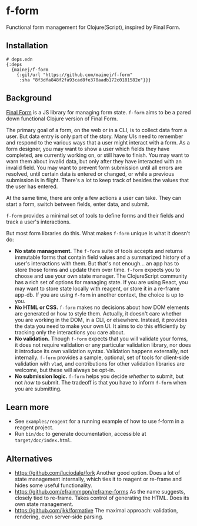 # f-form

Functional form management for Clojure(Script), inspired by Final Form.

## Installation

```
# deps.edn
{:deps
  {mainej/f-form
    {:git/url "https://github.com/mainej/f-form"
     :sha "8f3dfa848f2fa93cad8fe370aadb172c0181582e"}}}
```

## Background

[Final Form](https://final-form.org/) is a JS library for managing form state.
`f-form` aims to be a pared down functional Clojure version of Final Form.

The primary goal of a form, on the web or in a CLI, is to collect data from a
user. But data entry is only part of the story. Many UIs need to remember and
respond to the various ways that a user might interact with a form. As a form
designer, you may want to show a user which fields they have completed, are
currently working on, or still have to finish. You may want to warn them about
invalid data, but only after they have interacted with an invalid field. You may
want to prevent form submission until all errors are resolved, until certain
data is entered or changed, or while a previous submission is in flight. There's
a lot to keep track of besides the values that the user has entered.

At the same time, there are only a few actions a user can take. They can start a
form, switch between fields, enter data, and submit.

`f-form` provides a minimal set of tools to define forms and their fields and
track a user's interactions.

But most form libraries do this. What makes `f-form` unique is what it doesn't
do:

* **No state management.** The `f-form` suite of tools accepts and returns
  immutable forms that contain field values and a summarized history of a user's
  interactions with them. But that's not enough... an app has to store those
  forms and update them over time. `f-form` expects you to choose and use your
  own state manager. The ClojureScript community has a rich set of options for
  managing state. If you are using React, you may want to store state locally
  with reagent, or store it in a re-frame app-db. If you are using `f-form` in
  another context, the choice is up to you.
* **No HTML or CSS.** `f-form` makes no decisions about how DOM elements are
  generated or how to style them. Actually, it doesn't care whether you are
  working in the DOM, in a CLI, or elsewhere. Instead, it provides the data you
  need to make your own UI. It aims to do this efficiently by tracking only the
  interactions you care about.
* **No validation.** Though `f-form` expects that you will validate your forms,
  it does not require validation or any particular validation library, nor does
  it introduce its own validation syntax. Validation happens externally, not
  internally. `f-form` provides a sample, optional, set of tools for client-side
  validation with `vlad`, and contributions for other validation libraries are
  welcome, but these will always be opt-in.
* **No submission logic.** `f-form` helps you decide _whether_ to submit, but
  not _how_ to submit. The tradeoff is that you have to inform `f-form` when you
  are submitting.

## Learn more

* See `examples/reagent` for a running example of how to use f-form in a reagent
  project.
* Run `bin/doc` to generate documentation, accessible at
  `target/doc/index.html`.

## Alternatives

- https://github.com/luciodale/fork Another good option. Does a lot of state
  management internally, which ties it to reagent or re-frame and hides some
  useful functionality.
- https://github.com/efraimmgon/reframe-forms As the name suggests, closely tied
  to re-frame. Takes control of generating the HTML. Does its own state
  management.
- https://github.com/jkk/formative The maximal approach: validation, rendering,
  even server-side parsing.
